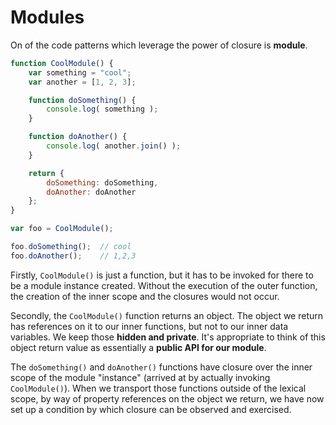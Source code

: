 # Modules

On of the code patterns which leverage the power of closure is **module**.

```javascript
function CoolModule() {
    var something = "cool";
    var another = [1, 2, 3];

    function doSomething() {
        console.log( something );
    }

    function doAnother() {
        console.log( another.join() );
    }

    return {
        doSomething: doSomething,
        doAnother: doAnother
    };
}

var foo = CoolModule();

foo.doSomething();  // cool
foo.doAnother();    // 1,2,3
```

Firstly, `CoolModule()` is just a function, but it has to be invoked for there to be a module instance created. Without the execution of the outer function, the creation of the inner scope and the closures would not occur.

Secondly, the `CoolModule()` function returns an object. The object we return has references on it to our inner functions, but not to our inner data variables. We keep those **hidden and private**. It's appropriate to think of this object return value as essentially a **public API for our module**.

The `doSomething()` and `doAnother()` functions have closure over the inner scope of the module "instance" (arrived at by actually invoking `CoolModule()`). When we transport those functions outside of the lexical scope, by way of property references on the object we return, we have now set up a condition by which closure can be observed and exercised.
